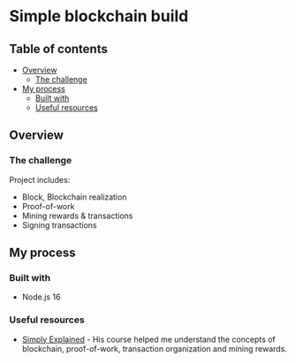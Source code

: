 # Simple blockchain build

## Table of contents

- [Overview](#overview)
    - [The challenge](#the-challenge)
- [My process](#my-process)
    - [Built with](#built-with)
    - [Useful resources](#useful-resources)

## Overview

### The challenge

Project includes:

- Block, Blockchain realization
- Proof-of-work
- Mining rewards & transactions
- Signing transactions

## My process

### Built with

- Node.js 16

### Useful resources

- [Simply Explained](https://www.youtube.com/channel/UCnxrdFPXJMeHru_b4Q_vTPQ) - His course helped me understand the concepts of blockchain, proof-of-work, transaction organization and mining rewards.
